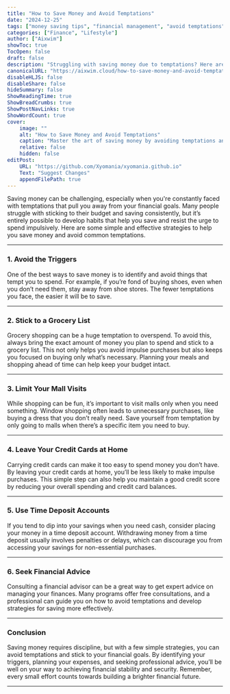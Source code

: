 ```yaml
---
title: "How to Save Money and Avoid Temptations"
date: "2024-12-25"
tags: ["money saving tips", "financial management", "avoid temptations", "household budget", "personal finance"]
categories: ["Finance", "Lifestyle"]
author: ["Aixwim"]
showToc: true
TocOpen: false
draft: false
description: "Struggling with saving money due to temptations? Here are practical tips to help you manage your finances and avoid spending impulsively."
canonicalURL: "https://aixwim.cloud/how-to-save-money-and-avoid-temptations"
disableHLJS: false
disableShare: false
hideSummary: false
ShowReadingTime: true
ShowBreadCrumbs: true
ShowPostNavLinks: true
ShowWordCount: true
cover:
    image: ""
    alt: "How to Save Money and Avoid Temptations"
    caption: "Master the art of saving money by avoiding temptations and practicing smart spending habits."
    relative: false
    hidden: false
editPost:
    URL: "https://github.com/Xyomania/xyomania.github.io"
    Text: "Suggest Changes"
    appendFilePath: true
---
```



Saving money can be challenging, especially when you're constantly faced with temptations that pull you away from your financial goals. Many people struggle with sticking to their budget and saving consistently, but it’s entirely possible to develop habits that help you save and resist the urge to spend impulsively. Here are some simple and effective strategies to help you save money and avoid common temptations.

---

### 1. Avoid the Triggers

One of the best ways to save money is to identify and avoid things that tempt you to spend. For example, if you’re fond of buying shoes, even when you don’t need them, stay away from shoe stores. The fewer temptations you face, the easier it will be to save.

---

### 2. Stick to a Grocery List

Grocery shopping can be a huge temptation to overspend. To avoid this, always bring the exact amount of money you plan to spend and stick to a grocery list. This not only helps you avoid impulse purchases but also keeps you focused on buying only what’s necessary. Planning your meals and shopping ahead of time can help keep your budget intact.

---

### 3. Limit Your Mall Visits

While shopping can be fun, it’s important to visit malls only when you need something. Window shopping often leads to unnecessary purchases, like buying a dress that you don’t really need. Save yourself from temptation by only going to malls when there’s a specific item you need to buy.

---

### 4. Leave Your Credit Cards at Home

Carrying credit cards can make it too easy to spend money you don’t have. By leaving your credit cards at home, you’ll be less likely to make impulse purchases. This simple step can also help you maintain a good credit score by reducing your overall spending and credit card balances.

---

### 5. Use Time Deposit Accounts

If you tend to dip into your savings when you need cash, consider placing your money in a time deposit account. Withdrawing money from a time deposit usually involves penalties or delays, which can discourage you from accessing your savings for non-essential purchases.

---

### 6. Seek Financial Advice

Consulting a financial advisor can be a great way to get expert advice on managing your finances. Many programs offer free consultations, and a professional can guide you on how to avoid temptations and develop strategies for saving more effectively.

---

### Conclusion

Saving money requires discipline, but with a few simple strategies, you can avoid temptations and stick to your financial goals. By identifying your triggers, planning your expenses, and seeking professional advice, you’ll be well on your way to achieving financial stability and security. Remember, every small effort counts towards building a brighter financial future.

---
